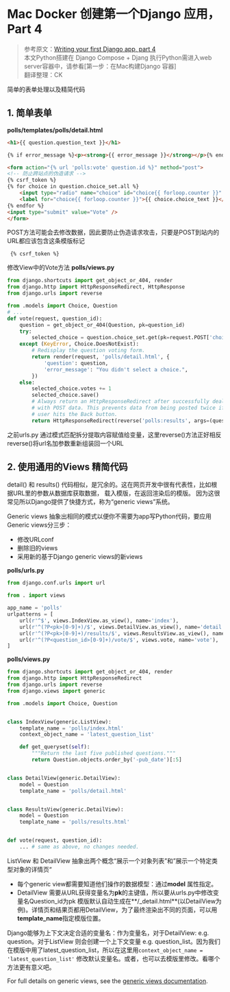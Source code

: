 # Mac Docker 创建第一个Django 应用，Part 4

> 参考原文：[Writing your first Django app, part 4](https://docs.djangoproject.com/en/1.11/intro/tutorial04/)  
> 本文Python搭建在 Django Compose + Djang  执行Python需进入web server容器中，请参看[第一步：在Mac构建Django 容器]  
> 翻译整理：CK

简单的表单处理以及精简代码

## 1. 简单表单
**polls/templates/polls/detail.html**
```html
<h1>{{ question.question_text }}</h1>

{% if error_message %}<p><strong>{{ error_message }}</strong></p>{% endif %}

<form action="{% url 'polls:vote' question.id %}" method="post">
<!-- 防止跨站点的伪造请求 -->
{% csrf_token %}
{% for choice in question.choice_set.all %}
    <input type="radio" name="choice" id="choice{{ forloop.counter }}" value="{{ choice.id }}" />
    <label for="choice{{ forloop.counter }}">{{ choice.choice_text }}</label><br />
{% endfor %}
<input type="submit" value="Vote" />
</form>
```

POST方法可能会去修改数据，因此要防止伪造请求攻击，只要是POST到站内的URL都应该包含这条模版标记
```
 {% csrf_token %}
```

修改View中的Vote方法
**polls/views.py**
```Python
from django.shortcuts import get_object_or_404, render
from django.http import HttpResponseRedirect, HttpResponse
from django.urls import reverse

from .models import Choice, Question
# ...
def vote(request, question_id):
    question = get_object_or_404(Question, pk=question_id)
    try:
        selected_choice = question.choice_set.get(pk=request.POST['choice'])
    except (KeyError, Choice.DoesNotExist):
        # Redisplay the question voting form.
        return render(request, 'polls/detail.html', {
            'question': question,
            'error_message': "You didn't select a choice.",
        })
    else:
        selected_choice.votes += 1
        selected_choice.save()
        # Always return an HttpResponseRedirect after successfully dealing
        # with POST data. This prevents data from being posted twice if a
        # user hits the Back button.
        return HttpResponseRedirect(reverse('polls:results', args=(question.id,)))
```

之前urls.py 通过模式匹配拆分提取内容赋值给变量，这里reverse()方法正好相反
reverse()将url名加参数重新组装回一个URL

## 2. 使用通用的Views 精简代码
detail() 和 results() 代码相似，是冗余的。这在网页开发中很有代表性，比如根据URL里的参数从数据库获取数据， 载入模版，在返回渲染后的模版。 因为这很常见所以Django提供了快捷方式，称为“generic views”系统。

Generic views 抽象出相同的模式以便你不需要为app写Python代码，要应用Generic views分三步：
- 修改URLconf
- 删除旧的views
- 采用新的基于Django generic views的新views

**polls/urls.py**

```Python
from django.conf.urls import url

from . import views

app_name = 'polls'
urlpatterns = [
    url(r'^$', views.IndexView.as_view(), name='index'),
    url(r'^(?P<pk>[0-9]+)/$', views.DetailView.as_view(), name='detail'),
    url(r'^(?P<pk>[0-9]+)/results/$', views.ResultsView.as_view(), name='results'),
    url(r'^(?P<question_id>[0-9]+)/vote/$', views.vote, name='vote'),
]
```

**polls/views.py**

```Python
from django.shortcuts import get_object_or_404, render
from django.http import HttpResponseRedirect
from django.urls import reverse
from django.views import generic

from .models import Choice, Question


class IndexView(generic.ListView):
    template_name = 'polls/index.html'
    context_object_name = 'latest_question_list'

    def get_queryset(self):
        """Return the last five published questions."""
        return Question.objects.order_by('-pub_date')[:5]


class DetailView(generic.DetailView):
    model = Question
    template_name = 'polls/detail.html'


class ResultsView(generic.DetailView):
    model = Question
    template_name = 'polls/results.html'


def vote(request, question_id):
    ... # same as above, no changes needed.
```

ListView 和 DetailView 抽象出两个概念“展示一个对象列表”和”展示一个特定类型对象的详情页“
- 每个generic view都需要知道他们操作的数据模型：通过**model** 属性指定。
- DetailView 需要从URL获得变量名为**pk**的主键值，所以要从urls.py中修改变量名Question_id为pk
模版默认自动生成在**<app name>/<model name>_detail.html**(以DetailView为例)。详情页和结果页都用DetailView，为了最终渲染出不同的页面，可以用**template_name**指定模版位置。

Django能够为上下文决定合适的变量名：<model name>作为变量名，对于DetailView: e.g. question。对于ListView 则会创建一个上下文变量<model name_list> e.g. question_list。因为我们在模版中用了latest_question_list，所以在这里用`context_object_name = 'latest_question_list'` 修改默认变量名。或者，也可以去模版里修改。看哪个方法更有意义吧。

For full details on generic views, see the [generic views documentation](https://docs.djangoproject.com/en/1.11/topics/class-based-views/).
